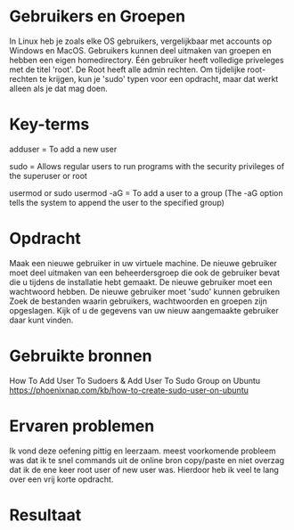 # Gebruikers en Groepen 

In Linux heb je zoals elke OS gebruikers, vergelijkbaar met accounts op Windows en MacOS. 
Gebruikers kunnen deel uitmaken van groepen en hebben een eigen homedirectory. 
Één gebruiker heeft volledige priveleges met de titel 'root'. De Root heeft alle admin rechten. 
Om tijdelijke root-rechten te krijgen, kun je 'sudo' typen voor een opdracht, maar dat werkt alleen als je dat mag doen.

# Key-terms

adduser = To add a new user

sudo = Allows regular users to run programs with the security privileges of the superuser or root

usermod or sudo usermod -aG = To add a user to a group (The -aG option tells the system to append the user to the specified group) 

# Opdracht

Maak een nieuwe gebruiker in uw virtuele machine.
De nieuwe gebruiker moet deel uitmaken van een beheerdersgroep die ook de gebruiker bevat die u tijdens de installatie hebt gemaakt.
De nieuwe gebruiker moet een wachtwoord hebben.
De nieuwe gebruiker moet 'sudo' kunnen gebruiken
Zoek de bestanden waarin gebruikers, wachtwoorden en groepen zijn opgeslagen. Kijk of u de gegevens van uw nieuw aangemaakte gebruiker daar kunt vinden.

# Gebruikte bronnen

How To Add User To Sudoers & Add User To Sudo Group on Ubuntu https://phoenixnap.com/kb/how-to-create-sudo-user-on-ubuntu

# Ervaren problemen

Ik vond deze oefening pittig en leerzaam. meest voorkomende probleem was dat ik te snel commands uit de online bron copy/paste en niet overzag dat ik de ene keer root user of new user was. Hierdoor heb ik veel te lang over een vrij korte opdracht.

# Resultaat

